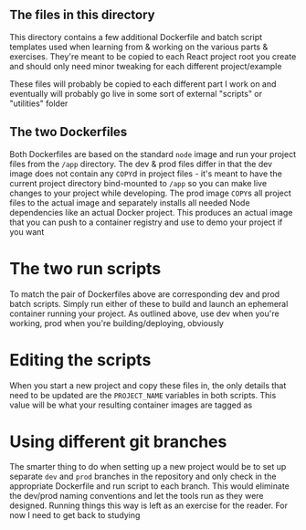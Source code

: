 ## The files in this directory

This directory contains a few additional Dockerfile and batch script templates
used when learning from & working on the various parts & exercises. They're
meant to be copied to each React project root you create and should only need
minor tweaking for each different project/example

These files will probably be copied to each different part I work on and
eventually will probably go live in some sort of external "scripts" or
"utilities" folder

## The two Dockerfiles

Both Dockerfiles are based on the standard `node` image and run your project
files from the `/app` directory. The dev & prod files differ in that the dev
image does not contain any `COPY`d in project files - it's meant to have the
current project directory bind-mounted to `/app` so you can make live changes
to your project while developing. The prod image `COPY`s all project files to
the actual image and separately installs all needed Node dependencies like an
actual Docker project. This produces an actual image that you can push to a
container registry and use to demo your project if you want

# The two run scripts

To match the pair of Dockerfiles above are corresponding dev and prod batch
scripts. Simply run either of these to build and launch an ephemeral container
running your project. As outlined above, use dev when you're working, prod
when you're building/deploying, obviously

# Editing the scripts

When you start a new project and copy these files in, the only details that
need to be updated are the `PROJECT_NAME` variables in both scripts. This value
will be what your resulting container images are tagged as

# Using different git branches

The smarter thing to do when setting up a new project would be to set up
separate `dev` and `prod` branches in the repository and only check in the
appropriate Dockerfile and run script to each branch. This would eliminate the
dev/prod naming conventions and let the tools run as they were designed.
Running things this way is left as an exercise for the reader. For now I need
to get back to studying